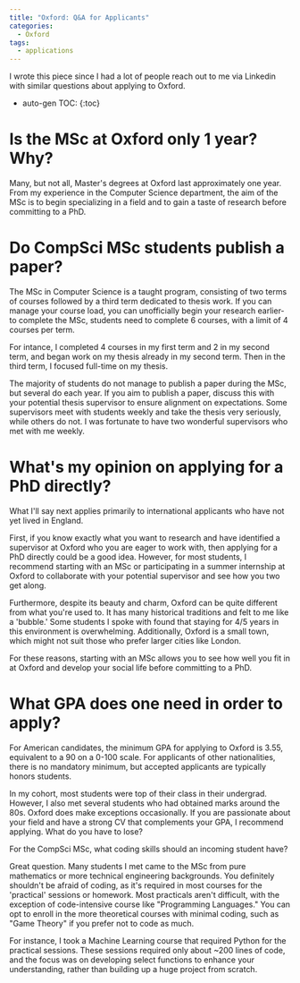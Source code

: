 ```yaml
---
title: "Oxford: Q&A for Applicants"
categories:
  - Oxford
tags:
  - applications
---
```


I wrote this piece since I had a lot of people reach out to me via Linkedin with similar questions about applying to Oxford.

* auto-gen TOC:
{:toc}

# Is the MSc at Oxford only 1 year? Why?

Many, but not all, Master's degrees at Oxford last approximately one year. From my experience in the Computer Science department, the aim of the MSc is to begin specializing in a field and to gain a taste of research before committing to a PhD.

# Do CompSci MSc students publish a paper?

The MSc in Computer Science is a taught program, consisting of two terms of courses followed by a third term dedicated to thesis work. If you can manage your course load, you can unofficially begin your research earlier- to complete the MSc, students need to complete 6 courses, with a limit of 4 courses per term. 

For intance, I completed 4 courses in my first term and 2 in my second term, and began work on my thesis already in my second term. Then in the third term, I focused full-time on my thesis.

The majority of students do not manage to publish a paper during the MSc, but several do each year. If you aim to publish a paper, discuss this with your potential thesis supervisor to ensure alignment on expectations. Some supervisors meet with students weekly and take the thesis very seriously, while others do not. I was fortunate to have two wonderful supervisors who met with me weekly.

# What's my opinion on applying for a PhD directly?

What I'll say next applies primarily to international applicants who have not yet lived in England.

First, if you know exactly what you want to research and have identified a supervisor at Oxford who you are eager to work with, then applying for a PhD directly could be a good idea. However, for most students, I recommend starting with an MSc or participating in a summer internship at Oxford to collaborate with your potential supervisor and see how you two get along.

Furthermore, despite its beauty and charm, Oxford can be quite different from what you're used to. It has many historical traditions and felt to me like a 'bubble.' Some students I spoke with found that staying for 4/5 years in this environment is overwhelming. Additionally, Oxford is a small town, which might not suit those who prefer larger cities like London.

For these reasons, starting with an MSc allows you to see how well you fit in at Oxford and develop your social life before committing to a PhD.

# What GPA does one need in order to apply?

For American candidates, the minimum GPA for applying to Oxford is 3.55, equivalent to a 90 on a 0-100 scale. For applicants of other nationalities, there is no mandatory minimum, but accepted applicants are typically honors students.

In my cohort, most students were top of their class in their undergrad. However, I also met several students who had obtained marks around the 80s. Oxford does make exceptions occasionally. If you are passionate about your field and have a strong CV that complements your GPA, I recommend applying. What do you have to lose?

For the CompSci MSc, what coding skills should an incoming student have?

Great question. Many students I met came to the MSc from pure mathematics or  more technical engineering backgrounds. You definitely shouldn't be afraid of coding, as it's required in most courses for the 'practical' sessions or homework. Most practicals aren't difficult, with the exception of code-intensive course like "Programming Languages." You can opt to enroll in the more theoretical courses with minimal coding, such as "Game Theory" if you prefer not to code as much.

For instance, I took a Machine Learning course that required Python for the practical sessions. These sessions required only about ~200 lines of code, and the focus was on developing select functions to enhance your understanding, rather than building up a huge project from scratch.